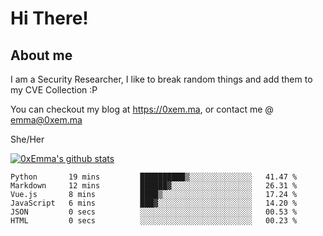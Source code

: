 # Hi There!

## About me
I am a Security Researcher, I like to break random things and add them to my CVE Collection :P 

You can checkout my blog at https://0xem.ma, or contact me @ [emma@0xem.ma](mailto:emma@0xem.ma)

She/Her

[![0xEmma's github stats](https://github-readme-stats.vercel.app/api?username=0xEmma&count_private=true&show_icons=true&theme=dark)](https://github.com/0xEmma)
<!--START_SECTION:waka-->

```text
Python       19 mins         ██████████▒░░░░░░░░░░░░░░   41.47 %
Markdown     12 mins         ██████▓░░░░░░░░░░░░░░░░░░   26.31 %
Vue.js       8 mins          ████▒░░░░░░░░░░░░░░░░░░░░   17.24 %
JavaScript   6 mins          ███▓░░░░░░░░░░░░░░░░░░░░░   14.20 %
JSON         0 secs          ░░░░░░░░░░░░░░░░░░░░░░░░░   00.53 %
HTML         0 secs          ░░░░░░░░░░░░░░░░░░░░░░░░░   00.23 %
```

<!--END_SECTION:waka-->
